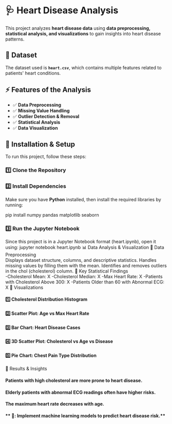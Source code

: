  # 🩺 **Heart Disease Analysis**  

This project analyzes **heart disease data** using **data preprocessing, statistical analysis, and visualizations** to gain insights into heart disease patterns.

## 📂 **Dataset**
The dataset used is **`heart.csv`**, which contains multiple features related to patients' heart conditions.

## ⚡ **Features of the Analysis**
- ✅ **Data Preprocessing**
- ✅ **Missing Value Handling**
- ✅ **Outlier Detection & Removal**
- ✅ **Statistical Analysis**
- ✅ **Data Visualization**

## 🔧 **Installation & Setup**  
To run this project, follow these steps:

### **1️⃣ Clone the Repository**  


### **2️⃣ Install Dependencies**  
Make sure you have **Python** installed, then install the required libraries by running:  


pip install numpy pandas matplotlib seaborn 
### **3️⃣ Run the Jupyter Notebook**
Since this project is in a Jupyter Notebook format (heart.ipynb), open it using:
jupyter notebook heart.ipynb
📊 Data Analysis & Visualization
📌 Data Preprocessing <br>  Displays dataset structure, columns, and descriptive statistics.
Handles missing values by filling them with the mean.
Identifies and removes outliers in the chol (cholesterol) column.
📌 Key Statistical Findings <br>
-Cholesterol Mean: X
-Cholesterol Median: X
-Max Heart Rate: X
-Patients with Cholesterol Above 300: X
-Patients Older than 60 with Abnormal ECG: X
📌 Visualizations <br>
#### **1️⃣ Cholesterol Distribution Histogram**
#### **2️⃣ Scatter Plot: Age vs Max Heart Rate**
#### **3️⃣ Bar Chart: Heart Disease Cases**
#### **4️⃣ 3D Scatter Plot: Cholesterol vs Age vs Disease**
#### **5️⃣ Pie Chart: Chest Pain Type Distribution**

🏁 Results & Insights
#### **Patients with high cholesterol are more prone to heart disease.**
#### **Elderly patients with abnormal ECG readings often have higher risks.**
#### **The maximum heart rate decreases with age.**
#### ** 📢: Implement machine learning models to predict heart disease risk.**

